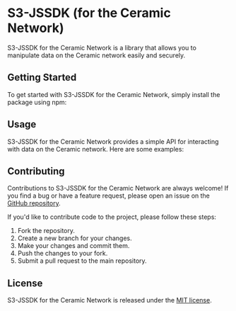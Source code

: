 # S3-JSSDK (for the Ceramic Network)

S3-JSSDK for the Ceramic Network is a library that allows you to manipulate data on the Ceramic network easily and securely.

## Getting Started

To get started with S3-JSSDK for the Ceramic Network, simply install the package using npm:

## Usage

S3-JSSDK for the Ceramic Network provides a simple API for interacting with data on the Ceramic network. Here are some examples:

## Contributing

Contributions to S3-JSSDK for the Ceramic Network are always welcome! If you find a bug or have a feature request, please open an issue on the [GitHub repository](https://github.com/us3r-network/s3-jssdk-ceramic/issues).

If you'd like to contribute code to the project, please follow these steps:

1. Fork the repository.
2. Create a new branch for your changes.
3. Make your changes and commit them.
4. Push the changes to your fork.
5. Submit a pull request to the main repository.

## License

S3-JSSDK for the Ceramic Network is released under the [MIT license](https://opensource.org/licenses/MIT).
